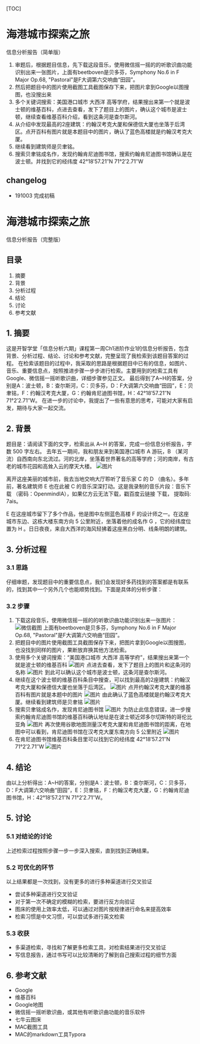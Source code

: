 [TOC]



# 海港城市探索之旅

信息分析报告（简单版）

1. 审题后，根据题目信息，先下载这段音乐，使用微信摇一摇的的听歌识曲功能识别出来一张图片，上面有beetboven是贝多芬，Symphony No.6 in F Major Op.68, "Pastoral"是F大调第六交响曲“田园”。
2. 然后把题目中的图片使用截图工具截图保存下来，把图片拿到Google以图搜图，也没搜出来
3. 多个关键词搜索：美国港口城市 大西洋 高等学府，结果搜出来第一个就是波士顿的维基百科，点进去查看，发下了题目上的图片，确认这个城市是波士顿，继续查看维基百科介绍，看到这条河是查尔斯河。
4. 从介绍中发现最高的2座建筑：约翰汉考克大厦和保德信大厦也坐落于后湾区。点开百科有图片就是本题目中的图片，确认了蓝色高楼就是约翰汉考克大厦。
5. 继续看到建筑师是贝聿铭。
6. 搜索贝聿铭成名作，发现约翰肯尼迪图书馆，搜索约翰肯尼迪图书馆确认是在波士顿。并找到它的经纬度	42°18′57.21″N 71°2′2.71″W

## changelog
- 191003 完成初稿

# 海港城市探索之旅
信息分析报告（完整版）

## 目录
1. 摘要
2. 背景
3. 分析过程
4. 结论
5. 讨论
6. 参考文献

## 1. 摘要
这是开智学堂「信息分析六期」课程第一周Ch1进阶作业1的信息分析报告，包含背景、分析过程、结论、讨论和参考文献，完整呈现了我检索到该题目答案的过程。
在检索该题目的过程中，我采取的思路是根据题目中已有的信息，如图片、音乐、重要信息点，按照推进步骤一步步进行检索。主要用到的检索工具有Google、微信摇一摇听歌识曲，详细步骤参见正文。
最后得到了A~H的答案，分别是A：波士顿，B：查尔斯河，C：贝多芬，D：F大调第六交响曲“田园”，E：贝聿铭，F：约翰汉考克大厦，G：约翰肯尼迪图书馆，H：42°18′57.21″N 71°2′2.71″W。
在进一步的讨论中，我提出了一些有意思的思考，可能对大家有启发，期待与大家一起交流。

## 2. 背景
题目是：请阅读下面的文字，检索出从 A~H 的答案，完成一份信息分析报告，字数 500 字左右。
去年五一期间，我和朋友来到美国港口城市 A 游玩，B （某河流）自西南向东北流过。河的北岸，坐落着世界著名的高等学府；河的南岸，有古老的城市花园和高耸入云的摩天大楼。
![图片](http://pysqm2etk.bkt.clouddn.com/%E5%B1%8F%E5%B9%95%E5%BF%AB%E7%85%A7%202019-10-03%20%E4%B8%8B%E5%8D%887.57.32.png)

离开这座美丽的城市前，我去当地交响大厅聆听了音乐家 C 的 D （曲名）。多年前，著名建筑师 E 也在此被 C 的音乐深深打动。这是我录制的音乐片段：音乐下载 （密码：OpenmindIA），如果亿方云无法下载，戳百度云链接 下载， 提取码: 7ais。

E 在这座城市留下了多个作品，他是图中左侧蓝色高楼 F 的设计师之一。在这座城市东边、这栋大楼东南方向 5 公里附近，坐落着他的成名作 G ，它的经纬度位置为 H 。日日夜夜，来自大西洋的海风轻拂着这座黑白分明、线条明朗的建筑。

## 3. 分析过程

### 3.1 思路
仔细审题，发现题目中的重要信息点，我们会发现好多药找到的答案都是有联系的，找到其中一个另外几个也能顺势找到。下面是具体的分析步骤：

### 3.2 步骤
1. 下载这段音乐，使用微信摇一摇的的听歌识曲功能识别出来一张图片：![微信截图](http://pysqm2etk.bkt.clouddn.com/WechatIMG4.jpeg) 上面有beetboven是贝多芬，Symphony No.6 in F Major Op.68, "Pastoral"是F大调第六交响曲“田园”。
2. 把题目中的图片使用截图工具截图保存下来，把图片拿到Google以图搜图，也没找到同样的图片，果断放弃换其他方法检索。
3. 使用多个关键词搜索：“美国港口城市 大西洋 高等学府”，结果搜出来第一个就是波士顿的维基百科 ![图片](http://pysqm2etk.bkt.clouddn.com/%E5%B1%8F%E5%B9%95%E5%BF%AB%E7%85%A7%202019-10-03%20%E4%B8%8B%E5%8D%889.51.34.png) 点进去查看，发下了题目上的图片和这条河的名称 ![图片](http://pysqm2etk.bkt.clouddn.com/%E5%B1%8F%E5%B9%95%E5%BF%AB%E7%85%A7%202019-10-03%20%E4%B8%8B%E5%8D%889.53.28.png) 到此可以确认这个城市是波士顿，这条河是查尔斯河。
4. 继续在这个波士顿的维基百科条目中搜查，可以找到最高的2座建筑：约翰汉考克大厦和保德信大厦也坐落于后湾区。 ![图片](http://pysqm2etk.bkt.clouddn.com/%E5%B1%8F%E5%B9%95%E5%BF%AB%E7%85%A7%202019-10-03%20%E4%B8%8B%E5%8D%8810.06.30.png) 点开约翰汉考克大厦的维基百科有图片就是本题中的图片 ![图片](http://pysqm2etk.bkt.clouddn.com/%E5%B1%8F%E5%B9%95%E5%BF%AB%E7%85%A7%202019-10-03%20%E4%B8%8B%E5%8D%8810.08.32.png) 由此确认了蓝色高楼就是约翰汉考克大厦。继续看到建筑师是贝聿铭 ![图片](http://pysqm2etk.bkt.clouddn.com/%E5%B1%8F%E5%B9%95%E5%BF%AB%E7%85%A7%202019-10-03%20%E4%B8%8B%E5%8D%8810.11.47.png)
5. 搜索贝聿铭成名作，发现肯尼迪图书馆  ![图片](http://pysqm2etk.bkt.clouddn.com/%E5%B1%8F%E5%B9%95%E5%BF%AB%E7%85%A7%202019-10-03%20%E4%B8%8B%E5%8D%8810.23.33.png) 为防止此信息错误，进一步搜索约翰肯尼迪图书馆的维基百科确认地址是在波士顿近郊多尔切斯特的哥伦比亚角 ![图片](http://pysqm2etk.bkt.clouddn.com/%E5%B1%8F%E5%B9%95%E5%BF%AB%E7%85%A7%202019-10-03%20%E4%B8%8B%E5%8D%8810.25.59.png)  再次使用谷歌地图测量汉考克大厦和肯尼迪图书馆的距离，在地图中可以看到，肯尼迪图书馆在汉考克大厦东南方向 5 公里附近 ![图片](http://pysqm2etk.bkt.clouddn.com/%E5%B1%8F%E5%B9%95%E5%BF%AB%E7%85%A7%202019-10-03%20%E4%B8%8B%E5%8D%8810.29.40.png) 
6. 在肯尼迪图书馆维基百科条目里可以找到它的经纬度	42°18′57.21″N 71°2′2.71″W ![图片](http://pysqm2etk.bkt.clouddn.com/%E5%B1%8F%E5%B9%95%E5%BF%AB%E7%85%A7%202019-10-03%20%E4%B8%8B%E5%8D%8810.35.30.png) 

## 4. 结论
由以上分析得出：A~H的答案，分别是A：波士顿，B：查尔斯河，C：贝多芬，D：F大调第六交响曲“田园”，E：贝聿铭，F：约翰汉考克大厦，G：约翰肯尼迪图书馆，H：42°18′57.21″N 71°2′2.71″W。

## 5. 讨论

### 5.1 对结论的讨论
上述检索过程按照步骤一步一步深入搜索，直到找到正确结果。

### 5.2 可优化的环节
以上结果都是一次找到，没有更多的进行多种渠道进行交叉验证

- 尝试多种渠道进行交叉验证
- 对于第一次不确定的模糊的检索，要进行反方向验证
- 图床的使用上效率太低，可以通过对图片按规律进行命名来提高效率
- 检索习惯是中文习惯，可以尝试多进行英文检索

### 5.3 收获

- 多渠道检索，寻找和了解更多检索工具，对检索结果进行交叉验证
- 写信息报告，通过书写可以比较清晰的了解到自己搜索过程的细节方面

## 6. 参考文献

- Google
- 维基百科
- Google地图
- 微信摇一摇听歌识曲，或其他有听歌识曲功能的音乐软件
- 七牛云图床
- MAC截图工具
- MAC的markdown工具Typora
